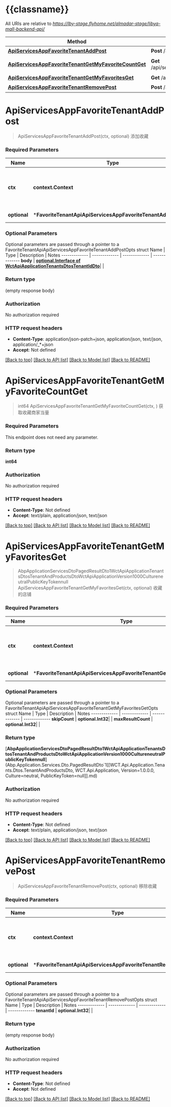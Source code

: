 # {{classname}}

All URIs are relative to *https://lby-stage.flyhome.net/almadar-stage/libya-mall-backend-api/*

Method | HTTP request | Description
------------- | ------------- | -------------
[**ApiServicesAppFavoriteTenantAddPost**](FavoriteTenantApi.md#ApiServicesAppFavoriteTenantAddPost) | **Post** /api/services/app/FavoriteTenant/Add | 添加收藏
[**ApiServicesAppFavoriteTenantGetMyFavoriteCountGet**](FavoriteTenantApi.md#ApiServicesAppFavoriteTenantGetMyFavoriteCountGet) | **Get** /api/services/app/FavoriteTenant/GetMyFavoriteCount | 获取收藏商家当量
[**ApiServicesAppFavoriteTenantGetMyFavoritesGet**](FavoriteTenantApi.md#ApiServicesAppFavoriteTenantGetMyFavoritesGet) | **Get** /api/services/app/FavoriteTenant/GetMyFavorites | 收藏的店铺
[**ApiServicesAppFavoriteTenantRemovePost**](FavoriteTenantApi.md#ApiServicesAppFavoriteTenantRemovePost) | **Post** /api/services/app/FavoriteTenant/Remove | 移除收藏

# **ApiServicesAppFavoriteTenantAddPost**
> ApiServicesAppFavoriteTenantAddPost(ctx, optional)
添加收藏

### Required Parameters

Name | Type | Description  | Notes
------------- | ------------- | ------------- | -------------
 **ctx** | **context.Context** | context for authentication, logging, cancellation, deadlines, tracing, etc.
 **optional** | ***FavoriteTenantApiApiServicesAppFavoriteTenantAddPostOpts** | optional parameters | nil if no parameters

### Optional Parameters
Optional parameters are passed through a pointer to a FavoriteTenantApiApiServicesAppFavoriteTenantAddPostOpts struct
Name | Type | Description  | Notes
------------- | ------------- | ------------- | -------------
 **body** | [**optional.Interface of WctApiApplicationTenantsDtosTenantIdDto**](WctApiApplicationTenantsDtosTenantIdDto.md)|  | 

### Return type

 (empty response body)

### Authorization

No authorization required

### HTTP request headers

 - **Content-Type**: application/json-patch+json, application/json, text/json, application/_*+json
 - **Accept**: Not defined

[[Back to top]](#) [[Back to API list]](../README.md#documentation-for-api-endpoints) [[Back to Model list]](../README.md#documentation-for-models) [[Back to README]](../README.md)

# **ApiServicesAppFavoriteTenantGetMyFavoriteCountGet**
> int64 ApiServicesAppFavoriteTenantGetMyFavoriteCountGet(ctx, )
获取收藏商家当量

### Required Parameters
This endpoint does not need any parameter.

### Return type

**int64**

### Authorization

No authorization required

### HTTP request headers

 - **Content-Type**: Not defined
 - **Accept**: text/plain, application/json, text/json

[[Back to top]](#) [[Back to API list]](../README.md#documentation-for-api-endpoints) [[Back to Model list]](../README.md#documentation-for-models) [[Back to README]](../README.md)

# **ApiServicesAppFavoriteTenantGetMyFavoritesGet**
> AbpApplicationServicesDtoPagedResultDto1WctApiApplicationTenantsDtosTenantAndProductsDtoWctApiApplicationVersion1000CultureneutralPublicKeyTokennull ApiServicesAppFavoriteTenantGetMyFavoritesGet(ctx, optional)
收藏的店铺

### Required Parameters

Name | Type | Description  | Notes
------------- | ------------- | ------------- | -------------
 **ctx** | **context.Context** | context for authentication, logging, cancellation, deadlines, tracing, etc.
 **optional** | ***FavoriteTenantApiApiServicesAppFavoriteTenantGetMyFavoritesGetOpts** | optional parameters | nil if no parameters

### Optional Parameters
Optional parameters are passed through a pointer to a FavoriteTenantApiApiServicesAppFavoriteTenantGetMyFavoritesGetOpts struct
Name | Type | Description  | Notes
------------- | ------------- | ------------- | -------------
 **skipCount** | **optional.Int32**|  | 
 **maxResultCount** | **optional.Int32**|  | 

### Return type

[**AbpApplicationServicesDtoPagedResultDto1WctApiApplicationTenantsDtosTenantAndProductsDtoWctApiApplicationVersion1000CultureneutralPublicKeyTokennull**](Abp.Application.Services.Dto.PagedResultDto&#x60;1[[WCT.Api.Application.Tenants.Dtos.TenantAndProductsDto, WCT.Api.Application, Version&#x3D;1.0.0.0, Culture&#x3D;neutral, PublicKeyToken&#x3D;null]].md)

### Authorization

No authorization required

### HTTP request headers

 - **Content-Type**: Not defined
 - **Accept**: text/plain, application/json, text/json

[[Back to top]](#) [[Back to API list]](../README.md#documentation-for-api-endpoints) [[Back to Model list]](../README.md#documentation-for-models) [[Back to README]](../README.md)

# **ApiServicesAppFavoriteTenantRemovePost**
> ApiServicesAppFavoriteTenantRemovePost(ctx, optional)
移除收藏

### Required Parameters

Name | Type | Description  | Notes
------------- | ------------- | ------------- | -------------
 **ctx** | **context.Context** | context for authentication, logging, cancellation, deadlines, tracing, etc.
 **optional** | ***FavoriteTenantApiApiServicesAppFavoriteTenantRemovePostOpts** | optional parameters | nil if no parameters

### Optional Parameters
Optional parameters are passed through a pointer to a FavoriteTenantApiApiServicesAppFavoriteTenantRemovePostOpts struct
Name | Type | Description  | Notes
------------- | ------------- | ------------- | -------------
 **tenantId** | **optional.Int32**|  | 

### Return type

 (empty response body)

### Authorization

No authorization required

### HTTP request headers

 - **Content-Type**: Not defined
 - **Accept**: Not defined

[[Back to top]](#) [[Back to API list]](../README.md#documentation-for-api-endpoints) [[Back to Model list]](../README.md#documentation-for-models) [[Back to README]](../README.md)


